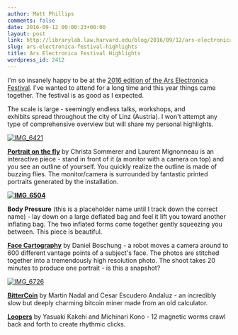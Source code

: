 ```yaml
---
author: Matt Phillips
comments: false
date: 2016-09-12 00:00:23+00:00
layout: post
link: http://librarylab.law.harvard.edu/blog/2016/09/12/ars-electronica-festival-highlights/
slug: ars-electronica-festival-highlights
title: Ars Electronica Festival Highlights
wordpress_id: 2412
---
```


I'm so insanely happy to be at the [2016 edition of the Ars Electronica Festival](http://www.aec.at/festival/en/). I've wanted to attend for a long time and this year things came together. The festival is as good as I expected.



The scale is large - seemingly endless talks, workshops, and exhibits spread throughout the city of Linz (Austria). I won't attempt any type of comprehensive overview but will share my personal highlights.



[![IMG_6421](http://librarylab.law.harvard.edu/blog/wp-content/uploads/2016/09/IMG_6421-e1473635669196-768x1024.jpg)](http://librarylab.law.harvard.edu/blog/wp-content/uploads/2016/09/IMG_6421-e1473635669196.jpg)





[**Portrait on the fly**](http://www.interface.ufg.ac.at/christa-laurent/WORKS/artworks/PortraitOnTheFly-Interactive/PortraitOnTheFly.html) by Christa Sommerer and Laurent Mignonneau is an interactive piece - stand in front of it (a monitor with a camera on top) and you see an outline of yourself. You quickly realize the outline is made of buzzing flies. The monitor/camera is surrounded by fantastic printed portraits generated by the installation.



**[![IMG_6504](http://librarylab.law.harvard.edu/blog/wp-content/uploads/2016/09/IMG_6504-1024x768.jpg)](http://librarylab.law.harvard.edu/blog/wp-content/uploads/2016/09/IMG_6504.jpg)**





**Body Pressure** (this is a placeholder name until I track down the correct name) - lay down on a large deflated bag and feel it lift you toward another inflating bag. The two inflated forms come together gently squeezing you between. This piece is beautiful.





**[Face Cartography](http://www.aec.at/radicalatoms/en/face-cartography/)** by Daniel Boschung - a robot moves a camera around to 600 different vantage points of a subject's face. The photos are stitched together into a tremendously high resolution photo. The shoot takes 20 minutes to produce one portrait - is this a snapshot?



[![IMG_6726](http://librarylab.law.harvard.edu/blog/wp-content/uploads/2016/09/IMG_6726-e1473638077996-768x1024.jpg)](http://librarylab.law.harvard.edu/blog/wp-content/uploads/2016/09/IMG_6726-e1473638077996.jpg)

**[BitterCoin](http://www.ufg.ac.at/Bitter-Coin.12968.0.html)** by Martin Nadal and Cesar Escudero Andaluz - an incredibly slow but deeply charming bitcoin miner made from an old calculator.





**[Loopers](http://www.aec.at/radicalatoms/en/artist-lab-yasuaki-kakehi/)** by Yasuaki Kakehi and Michinari Kono - 12 magnetic worms crawl back and forth to create rhythmic clicks.
